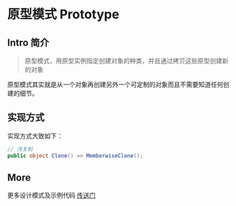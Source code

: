 ﻿# 原型模式 Prototype

## Intro 简介

> 原型模式，用原型实例指定创建对象的种类，并且通过拷贝这些原型创建新的对象

原型模式其实就是从一个对象再创建另外一个可定制的对象而且不需要知道任何创建的细节。

## 实现方式

实现方式大致如下：

``` csharp
// 浅复制
public object Clone() => MemberwiseClone();
```

## More

更多设计模式及示例代码 [传送门](https://github.com/WeihanLi/DesignPatterns)